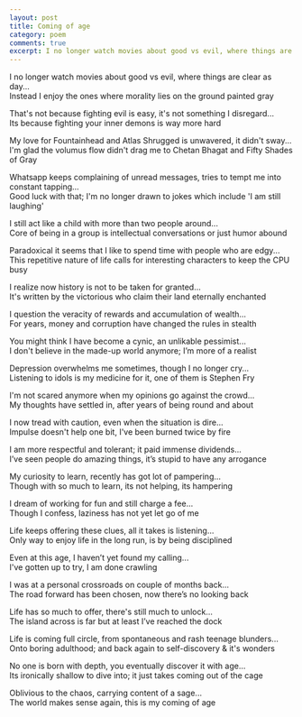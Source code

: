 ```yaml
---
layout: post
title: Coming of age
category: poem
comments: true
excerpt: I no longer watch movies about good vs evil, where things are clear as day...   
---
```


I no longer watch movies about good vs evil, where things are clear as day...  
Instead I enjoy the ones where morality lies on the ground painted gray

That's not because fighting evil is easy, it's not something I disregard...   
Its because fighting your inner demons is way more hard 

My love for Fountainhead and Atlas Shrugged is unwavered, it didn't sway...   
I'm glad the volumus flow didn't drag me to Chetan Bhagat and Fifty Shades of Gray 

Whatsapp keeps complaining of unread messages, tries to tempt me into constant tapping...   
Good luck with that; I'm no longer drawn to jokes which include 'I am still laughing' 

I still act like a child with more than two people around...   
Core of being in a group is intellectual conversations or just humor abound

Paradoxical it seems that I like to spend time with people who are edgy...   
This repetitive nature of life calls for interesting characters to keep the CPU busy 

I realize now history is not to be taken for granted...  
It's written by the victorious who claim their land eternally enchanted 

I question the veracity of rewards and accumulation of wealth...   
For years, money and corruption have changed the rules in stealth

You might think I have become a cynic, an unlikable pessimist...   
I don't believe in the made-up world anymore; I’m more of a realist 

Depression overwhelms me sometimes, though I no longer cry...   
Listening to idols is my medicine for it, one of them is Stephen Fry 

I'm not scared anymore when my opinions go against the crowd...   
My thoughts have settled in, after years of being round and about 

I now tread with caution, even when the situation is dire...  
Impulse doesn't help one bit, I've been burned twice by fire 

I am more respectful and tolerant; it paid immense dividends...  
I’ve seen people do amazing things, it’s stupid to have any arrogance

My curiosity to learn, recently has got lot of pampering...  
Though with so much to learn, its not helping, its hampering

I dream of working for fun and still charge a fee...  
Though I confess, laziness has not yet let go of me 

Life keeps offering these clues, all it takes is listening...  
Only way to enjoy life in the long run, is by being disciplined 

Even at this age, I haven’t yet found my calling...   
I've gotten up to try, I am done crawling 

I was at a personal crossroads on couple of months back...  
The road forward has been chosen, now there’s no looking back 

Life has so much to offer, there's still much to unlock...   
The island across is far but at least I’ve reached the dock 

Life is coming full circle, from spontaneous and rash teenage blunders...   
Onto boring adulthood; and back again to self-discovery & it's wonders

No one is born with depth, you eventually discover it with age...   
Its ironically shallow to dive into; it just takes coming out of the cage 

Oblivious to the chaos, carrying content of a sage...   
The world makes sense again, this is my coming of age

